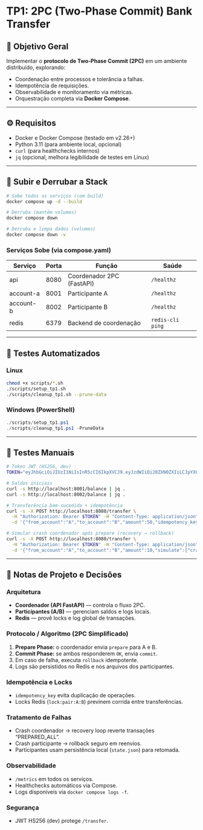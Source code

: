 # TP1: 2PC (Two‑Phase Commit) Bank Transfer

## 🧭 Objetivo Geral

Implementar o **protocolo de Two‑Phase Commit (2PC)** em um ambiente distribuído, explorando:

- Coordenação entre processos e tolerância a falhas.
- Idempotência de requisições.
- Observabilidade e monitoramento via métricas.
- Orquestração completa via **Docker Compose**.

---

## ⚙️ Requisitos

- Docker e Docker Compose (testado em v2.26+)
- Python 3.11 (para ambiente local, opcional)
- `curl` (para healthchecks internos)
- `jq` (opcional, melhora legibilidade de testes em Linux)

---

## 🚀 Subir e Derrubar a Stack

```bash
# Sobe todos os serviços (com build)
docker compose up -d --build

# Derruba (mantém volumes)
docker compose down

# Derruba e limpa dados (volumes)
docker compose down -v
```

### Serviços Sobe (via compose.yaml)

| Serviço   | Porta | Função                    | Saúde            |
| --------- | ----- | ------------------------- | ---------------- |
| api       | 8080  | Coordenador 2PC (FastAPI) | `/healthz`       |
| account-a | 8001  | Participante A            | `/healthz`       |
| account-b | 8002  | Participante B            | `/healthz`       |
| redis     | 6379  | Backend de coordenação    | `redis-cli ping` |

---

## 🔄 Testes Automatizados

### Linux

```bash
chmod +x scripts/*.sh
./scripts/setup_tp1.sh
./scripts/cleanup_tp1.sh --prune-data
```

### Windows (PowerShell)

```powershell
./scripts/setup_tp1.ps1
./scripts/cleanup_tp1.ps1 -PruneData
```

---

## 🧪 Testes Manuais

```bash
# Token JWT (HS256, dev)
TOKEN="eyJhbGciOiJIUzI1NiIsInR5cCI6IkpXVCJ9.eyJzdWIiOiJ0ZXN0ZXIiLCJpYXQiOjE3NTk3OTU3MzcsImV4cCI6MTc5MTMzMTczN30.wkw6HfDEixe9F409vmtz0ldElcLAxmutXi4nWsUmFy8"

# Saldos iniciais
curl -s http://localhost:8001/balance | jq .
curl -s http://localhost:8002/balance | jq .

# Transferência bem-sucedida + idempotência
curl -s -X POST http://localhost:8080/transfer \
  -H "Authorization: Bearer $TOKEN" -H "Content-Type: application/json" \
  -d '{"from_account":"A","to_account":"B","amount":50,"idempotency_key":"t1"}' | jq .

# Simular crash coordenador após prepare (recovery → rollback)
curl -s -X POST http://localhost:8080/transfer \
  -H "Authorization: Bearer $TOKEN" -H "Content-Type: application/json" \
  -d '{"from_account":"A","to_account":"B","amount":10,"simulate":{"crash_coordinator_after_prepare":true}}'
```

---

## 🧩 Notas de Projeto e Decisões

### Arquitetura

- **Coordenador (API FastAPI)** — controla o fluxo 2PC.
- **Participantes (A/B)** — gerenciam saldos e logs locais.
- **Redis** — provê locks e log global de transações.

### Protocolo / Algoritmo (2PC Simplificado)

1. **Prepare Phase:** o coordenador envia `prepare` para A e B.
2. **Commit Phase:** se ambos responderem `OK`, envia `commit`.
3. Em caso de falha, executa `rollback` idempotente.
4. Logs são persistidos no Redis e nos arquivos dos participantes.

### Idempotência e Locks

- `idempotency_key` evita duplicação de operações.
- Locks Redis (`lock:pair:A:B`) previnem corrida entre transferências.

### Tratamento de Falhas

- Crash coordenador → recovery loop reverte transações “PREPARED\_ALL”.
- Crash participante → rollback seguro em reenvios.
- Participantes usam persistência local (`state.json`) para retomada.

### Observabilidade

- `/metrics` em todos os serviços.
- Healthchecks automáticos via Compose.
- Logs disponíveis via `docker compose logs -f`.

### Segurança

- JWT HS256 (dev) protege `/transfer`.

